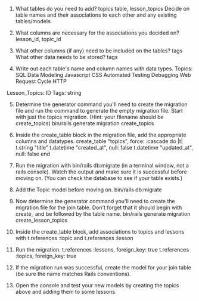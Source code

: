 1. What tables do you need to add? topics table, lesson_topics Decide on table names and their associations to each other and any existing tables/models.

2. What columns are necessary for the associations you decided on? lesson_id, topic_id

3. What other columns (if any) need to be included on the tables? tags
 What other data needs to be stored? tags

4. Write out each table's name and column names with data types.
Topics:
SQL
Data Modeling
Javascript
CSS
Automated Testing
Debugging
Web Request Cycle
HTTP

Lesson_Topics: ID
Tags: string

5. Determine the generator command you'll need to create the migration file and run the command to generate the empty migration file. Start with just the topics migration. (Hint: your filename should be create_topics)
bin/rails generate migration create_topics

6. Inside the create_table block in the migration file, add the appropriate columns and datatypes.
create_table "topics", force: :cascade do |t|
    t.string "title"
    t.datetime "created_at", null: false
    t.datetime "updated_at", null: false
  end

7. Run the migration with bin/rails db:migrate (in a terminal window, not a rails console). Watch the output and make sure it is successful before moving on. (You can check the database to see if your table exists.)
8. Add the Topic model before moving on.
bin/rails db:migrate

9. Now determine the generator command you'll need to create the migration file for the join table. Don't forget that it should begin with create_ and be followed by the table name.
bin/rails generate migration create_lesson_topics

10. Inside the create_table block, add associations to topics and lessons with t.references :topic and t.references :lesson

11. Run the migration.
      t.references :lessons, foreign_key: true
      t.references :topics, foreign_key: true
      
12. If the migration run was successful, create the model for your join table (be sure the name matches Rails conventions).

13. Open the console and test your new models by creating the topics above and adding them to some lessons.